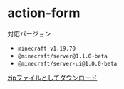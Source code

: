 # action-form

対応バージョン
- `minecraft v1.19.70`
- `@minecraft/server@1.1.0-beta`
- `@minecraft/server-ui@1.0.0-beta`
  
[zipファイルとしてダウンロード](https://raw.githubusercontent.com/tutinoko2048/gametest-samples/main/samples/action-form/ScriptAPI-sample-1.19.70.zip)
